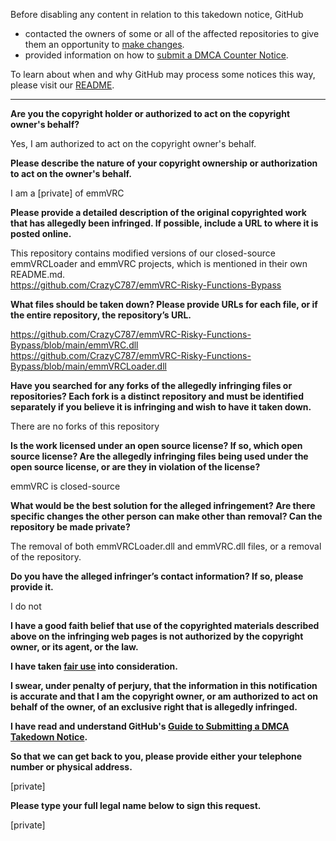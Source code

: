 Before disabling any content in relation to this takedown notice, GitHub
- contacted the owners of some or all of the affected repositories to give them an opportunity to [make changes](https://docs.github.com/en/github/site-policy/dmca-takedown-policy#a-how-does-this-actually-work).
- provided information on how to [submit a DMCA Counter Notice](https://docs.github.com/en/articles/guide-to-submitting-a-dmca-counter-notice).

To learn about when and why GitHub may process some notices this way, please visit our [README](https://github.com/github/dmca/blob/master/README.md).

---


**Are you the copyright holder or authorized to act on the copyright owner's behalf?**

Yes, I am authorized to act on the copyright owner's behalf.

**Please describe the nature of your copyright ownership or authorization to act on the owner's behalf.**

I am a [private] of emmVRC

**Please provide a detailed description of the original copyrighted work that has allegedly been infringed. If possible, include a URL to where it is posted online.**

This repository contains modified versions of our closed-source emmVRCLoader and emmVRC projects, which is mentioned in their own README.md.  
https://github.com/CrazyC787/emmVRC-Risky-Functions-Bypass  

**What files should be taken down? Please provide URLs for each file, or if the entire repository, the repository’s URL.**

https://github.com/CrazyC787/emmVRC-Risky-Functions-Bypass/blob/main/emmVRC.dll  
https://github.com/CrazyC787/emmVRC-Risky-Functions-Bypass/blob/main/emmVRCLoader.dll  

**Have you searched for any forks of the allegedly infringing files or repositories? Each fork is a distinct repository and must be identified separately if you believe it is infringing and wish to have it taken down.**

There are no forks of this repository

**Is the work licensed under an open source license? If so, which open source license? Are the allegedly infringing files being used under the open source license, or are they in violation of the license?**

emmVRC is closed-source

**What would be the best solution for the alleged infringement? Are there specific changes the other person can make other than removal? Can the repository be made private?**

The removal of both emmVRCLoader.dll and emmVRC.dll files, or a removal of the repository.

**Do you have the alleged infringer’s contact information? If so, please provide it.**

I do not

**I have a good faith belief that use of the copyrighted materials described above on the infringing web pages is not authorized by the copyright owner, or its agent, or the law.**

**I have taken <a href="https://www.lumendatabase.org/topics/22">fair use</a> into consideration.**

**I swear, under penalty of perjury, that the information in this notification is accurate and that I am the copyright owner, or am authorized to act on behalf of the owner, of an exclusive right that is allegedly infringed.**

**I have read and understand GitHub's <a href="https://docs.github.com/articles/guide-to-submitting-a-dmca-takedown-notice/">Guide to Submitting a DMCA Takedown Notice</a>.**

**So that we can get back to you, please provide either your telephone number or physical address.**

[private]  

**Please type your full legal name below to sign this request.**

[private]  
